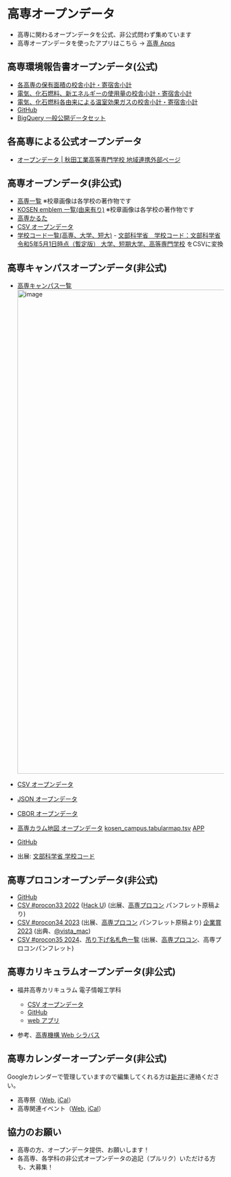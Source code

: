 # 高専オープンデータ

- 高専に関わるオープンデータを公式、非公式問わず集めています
- 高専オープンデータを使ったアプリはこちら → [高専 Apps](https://github.com/codeforkosen/kosen-apps/)

## 高専環境報告書オープンデータ(公式)

- [各高専の保有面積の校舎小計・寄宿舎小計](https://codeforkosen.github.io/kosen-opendata/data/kiko/kankyo2020/kankyo2020_facilityarea.csv)
- [電気、化石燃料、新エネルギーの使用量の校舎小計・寄宿舎小計](https://codeforkosen.github.io/kosen-opendata/data/kiko/kankyo2020/kankyo2020_energyinput.csv)
- [電気、化石燃料各由来による温室効果ガスの校舎小計・寄宿舎小計](https://codeforkosen.github.io/kosen-opendata/data/kiko/kankyo2020/kankyo2020_co2.csv)
- [GitHub](https://github.com/codeforkosen/kosen-opendata/tree/main/data/kiko/kankyo2020)
- [BigQuery 一般公開データセット](https://console.cloud.google.com/bigquery?project=kosen-opendata&ws=&p=kosen-opendata&d=kankyo2020&page=dataset)

## 各高専による公式オープンデータ

- [オープンデータ | 秋田工業高等専門学校 地域連携外部ページ](http://akita-nct.coop-edu.jp/opendata)

## 高専オープンデータ(非公式)

- [高専一覧](https://codeforkosen.github.io/kosen-opendata/sample/kosen.html)  ※校章画像は各学校の著作物です
- [KOSEN emblem 一覧(由来有り)](https://codeforkosen.github.io/kosen-opendata/sample/kosen_emblem.html)  ※校章画像は各学校の著作物です
- [高専かるた](https://codeforkosen.github.io/kosen-apps/karuta.html)
- [CSV オープンデータ](https://codeforkosen.github.io/kosen-opendata/data/kosen.csv)
- [学校コード一覧(高専、大学、短大)](https://codeforkosen.github.io/kosen-opendata/data/mext/scode.csv) - [文部科学省　学校コード：文部科学省](https://www.mext.go.jp/b_menu/toukei/mext_01087.html) [令和5年5月1日時点（暫定版） 大学、短期大学、高等専門学校](https://www.mext.go.jp/content/20230731-mxt_chousa01-000011635_5.xlsx) をCSVに変換

## 高専キャンパスオープンデータ(非公式)

- [高専キャンパス一覧](https://codeforkosen.github.io/kosen-opendata/sample/campus.html)
  <img width="1126" alt="image" src="https://user-images.githubusercontent.com/1715217/196065829-01d89920-93eb-40af-a645-dfb41c5f4073.png">

- [CSV オープンデータ](https://codeforkosen.github.io/kosen-opendata/data/kosen_campus.csv)
- [JSON オープンデータ](https://codeforkosen.github.io/kosen-opendata/data/kosen_campus.json)
- [CBOR オープンデータ](https://codeforkosen.github.io/kosen-opendata/data/kosen_campus.cbor)
- [高専カラム地図 オープンデータ](https://codeforkosen.github.io/kosen-opendata/data/kosen_campus.tabularmap.tsv) [kosen_campus.tabularmap.tsv](data/kosen_campus.tabularmap.tsv) [APP](https://codeforkosen.github.io/kosen-opendata/sample/campus_tabularmap.html)
- [GitHub](https://github.com/codeforkosen/kosen-opendata/blob/main/data/kosen_campus.csv)
- 出展: [文部科学省 学校コード](https://www.mext.go.jp/b_menu/toukei/mext_01087.html)

## 高専プロコンオープンデータ(非公式)

- [GitHub](https://github.com/codeforkosen/kosen-opendata/tree/main/data/procon/)
- [CSV #procon33 2022](https://codeforkosen.github.io/kosen-opendata/data/procon/procon2022.csv) ([Hack U](https://codeforkosen.github.io/kosen-opendata/data/procon/procon2022_hacku.csv)) (出展、<a href=https://www.procon.gr.jp/>高専プロコン</a> パンフレット原稿より)
- [CSV #procon34 2023](https://codeforkosen.github.io/kosen-opendata/data/procon/procon2023.csv) (出展、<a href=https://www.procon.gr.jp/>高専プロコン</a> パンフレット原稿より) [企業賞 2023](https://codeforkosen.github.io/kosen-opendata/data/procon/procon2023_prize.csv) (出典、<a href=https://twitter.com/vista_mac/status/1713463238485299339>@vista_mac</a>)
- [CSV #procon35 2024](https://codeforkosen.github.io/kosen-opendata/data/procon/procon2024.csv)、[吊り下げ名札色一覧](https://codeforkosen.github.io/kosen-opendata/data/procon/procon2024_namecard.csv) (出展、<a href=https://www.procon.gr.jp/>高専プロコン</a>、高専プロコンパンフレット)

## 高専カリキュラムオープンデータ(非公式)

- 福井高専カリキュラム 電子情報工学科

  - [CSV オープンデータ](https://codeforkosen.github.io/kosen-opendata/data/fukui/fukui-kosen-subject.csv)
  - [GitHub](https://github.com/codeforkosen/data/fukui/)
  - [web アプリ](https://codeforkosen.github.io/kosen-apps/fukui-all.html)

- 参考、[高専機構 Web シラバス](https://syllabus.kosen-k.go.jp/Pages/PublicSchools?lang=ja)

## 高専カレンダーオープンデータ(非公式)
Googleカレンダーで管理していますので編集してくれる方は[新井](https://github.com/ismail-a)に連絡ください。

- 高専祭（[Web](https://calendar.google.com/calendar/embed?src=749tsh6idmas12dr4n75g8i1p8%40group.calendar.google.com&ctz=Asia%2FTokyo), [iCal](https://calendar.google.com/calendar/ical/749tsh6idmas12dr4n75g8i1p8%40group.calendar.google.com/public/basic.ics)）
- 高専関連イベント（[Web](https://calendar.google.com/calendar/embed?src=t25jlrfok8pt9madg0j3cvih5k%40group.calendar.google.com&ctz=Asia%2FTokyo), [iCal](https://calendar.google.com/calendar/ical/t25jlrfok8pt9madg0j3cvih5k%40group.calendar.google.com/public/basic.ics)）

## 協力のお願い

- 高専の方、オープンデータ提供、お願いします！
- 各高専、各学科の非公式オープンデータの追記（プルリク）いただける方も、大募集！
